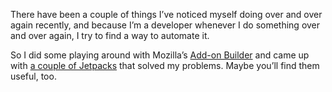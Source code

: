 <!--
.. title: Some new toys 
.. date: 2010-09-06 17:56:09
.. author: Blake Winton
.. tags: work, mozilla, firefox, jetpacks
-->

There have been a couple of things I’ve noticed myself doing over and over
again recently, and because I’m a developer whenever I do something over
and over again, I try to find a way to automate it.

So I did some playing around with Mozilla’s [Add-on Builder](
https://builder.mozillalabs.com/) and came up with [a couple of Jetpacks](
http://bwinton.latte.ca/Work/jetpacks/) that solved my problems.  Maybe
you’ll find them useful, too.

